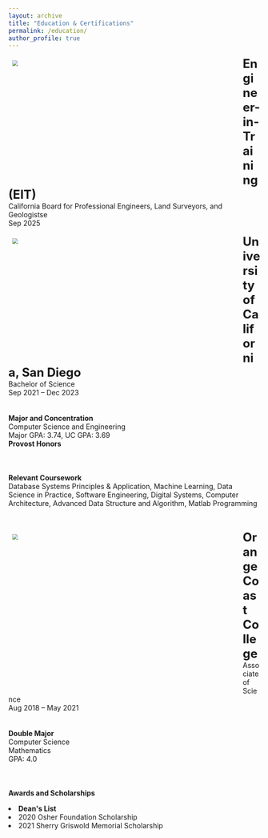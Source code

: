 ```yaml
---
layout: archive
title: "Education & Certifications"
permalink: /education/
author_profile: true
---
```

<!---
<div>
<p>
  <img src="https://www.ucdavis.edu/sites/default/files/styles/sf_landscape_16x9/public/images/article/tech_square_sign-dr.jpg?h=65f58872&itok=98K7NcNJ" 
  style="zoom:70%;  
            float:left; padding:0.7em" width="650" height="450"/>
  <b><font size="5">Georgia Institute of Technology</font></b>  <br>
  Master of Science<br> Jan 2025 – Expected Dec 2026
  <br><br>
  <b>Major</b>  <br>
  Computer Science
  <br>
  <br><br><br><br>
</p>
</div>
<br>
-->
<div>
<p>
  <img src="https://encrypted-tbn0.gstatic.com/images?q=tbn:ANd9GcThJBO7IewdP8kFXVcj6zanUw5cTeFXKoVkzQ&s" style="zoom:70%;  
            float:left; padding:0.7em" width="650" height="350"/>
  <b><font size="5">Engineer-in-Training (EIT)</font></b>  <br>
  California Board for Professional Engineers, Land Surveyors, and Geologistse<br> Sep 2025
</p>
</div>
<div>
<p>
  <img src="https://today.ucsd.edu/news_uploads/big_29751174808_84979e38b9_z.jpg" style="zoom:70%;  
            float:left; padding:0.7em" width="650" height="350"/>
  <b><font size="5">University of California, San Diego</font></b>  <br>
  Bachelor of Science<br> Sep 2021 – Dec 2023
  <br><br><br>
  <b>Major and Concentration</b>  <br>
  Computer Science and Engineering
  <br>Major GPA: 3.74, UC GPA: 3.69
  <br><b>Provost Honors</b>
  <br><br><br><br>
  <b>Relevant Coursework</b>  <br>
  Database Systems Principles & Application,
  Machine Learning, Data Science in Practice, Software Engineering, Digital Systems, 
  Computer Architecture, Advanced Data Structure and Algorithm,
  Matlab Programming
</p>
</div>
<br>
<div>
<p>
  <img src="https://images.shiksha.com/mediadata/images/1547122116phps8rUv2.jpeg" style="zoom:70%;  
            float:left; padding:0.7em" width="650" height="450"/>
  <b><font size="5">Orange Coast College</font></b>  <br>
  Associate of Science<br> Aug 2018 – May 2021
  <br><br><br>
  <b>Double Major</b>  <br>
  Computer Science<br>
  Mathematics                 
  <br>GPA: 4.0
  <br><br><br><br>
  <strong>Awards and Scholarships</strong>
  <li><strong>Dean's List</strong><br></li>
  <li>2020 Osher Foundation Scholarship</li>
  <li>2021 Sherry Griswold Memorial Scholarship</li>
</p>
</div>